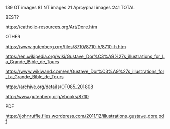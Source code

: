 139 OT images
81 NT images
21 Aprcyphal images
241 TOTAL

BEST?

https://catholic-resources.org/Art/Dore.htm

OTHER

https://www.gutenberg.org/files/8710/8710-h/8710-h.htm

https://en.wikipedia.org/wiki/Gustave_Dor%C3%A9%27s_illustrations_for_La_Grande_Bible_de_Tours

https://www.wikiwand.com/en/Gustave_Dor%C3%A9%27s_illustrations_for_La_Grande_Bible_de_Tours

https://archive.org/details/OT085_201808

http://www.gutenberg.org/ebooks/8710

PDF

https://johnruffle.files.wordpress.com/2011/12/illustrations_gustave_dore.pdf
